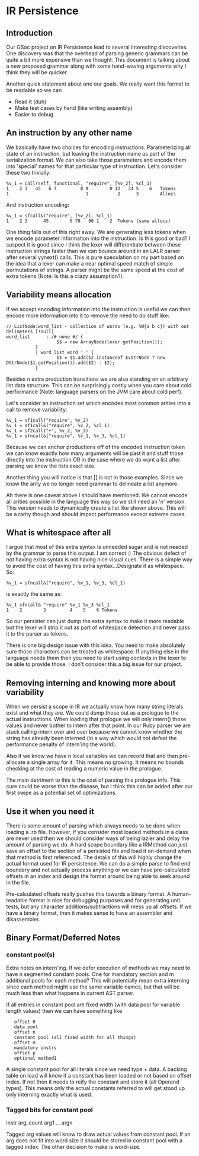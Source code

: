 # IR Persistence

## Introduction

Our GSoc project on IR Persistence lead to several interesting discoveries.  One discovery was that the overhead of parsing generic grammars can be quite a bit more expensive than we thought.  This document is talking about a new proposed grammar along with some hand-waving arguments why I think they will be quicker.

Another quick statement about one our goals.  We really want this format to be readable so we can
- Read it (duh)
- Make test cases by hand (like writing assembly)
- Easier to debug

## An instruction by any other name

We basically have two choices for encoding instructions.  Parameterizing all state of an instruction, but leaving the instruction name as part of the serialization format. We can also take those parameters and encode them into 'special' names for that particular type of instruction.  Let's consider these two trivially:

```text Parameterizing
%v_1 = Call(self, functional, "require", [%v_2], %cl_1)
1    2 3   45   6 7         8 9        0 12   34 5    6   Tokens
1                             1           2      3        Allocs
```

And instruction encoding:

```text Instruction encoding
%v_1 = sfcall&("require", [%v_2], %cl_1)
1    2 3      45        6 78   90 1    2  Tokens (same allocs)
```

One thing falls out of this right away.  We are generating less tokens when we encode parameter information into the instruction.  Is this good or bad?  I suspect it is good since I think the lexer will differentiate between these instruction strings faster than we can bounce around in an LALR parser after several yynext() calls.  This is pure speculation on my part based on the idea that a lexer can make a near optimal speed match of simple permutations of strings.  A parser might be the same speed at the cost of extra tokens (Note: Is this a crazy assumption?).

## Variability means allocation

If we accept encoding information into the instruction is useful we can then encode more information into it to remove the need to do stuff like:

```text 
// ListNode:word_list - collection of words (e.g. %W{a b c}) with out delimeters [!null]
word_list      : /# none #/ {
                   $$ = new ArrayNode(lexer.getPosition());
	       }
	       | word_list word ' ' {
                   $$ = $1.add($2 instanceof EvStrNode ? new DStrNode($1.getPosition()).add($2) : $2);
	       }
```

Besides n extra production transitions we are also standing on an arbitrary list data structure.  This can be surprisingly costly when you care about cold performance (Note: language parsers on the JVM care about cold perf).

Let's consider an instruction set which encodes most common arities into a call to remove variability:

```text N-arity examples
%v_1 = sf1call("require", %v_2)
%v_1 = sf1call&("require", %v_2, %cl_1)
%v_1 = sf2call("+", %v_2, %v_3)
%v_1 = sfncall&("require", %v_1, %v_3, %cl_1)
```
Because we can anchor productions off of the encoded instruction token we can know exactly how many arguments will be past it and stuff those directly into the instruction OR in the case where we do want a list after parsing we know the lists exact size.

Another thing you will notice is that [] is not in those examples.  Since we know the arity we no longer need grammar to delineate a list anymore.

Ah there is one caveat above I should have mentioned.  We cannot encode all arities possible in the language this way so we still need an 'n' version.  This version needs to dynamically create a list like shown above.  This will be a rarity though and should impact performance except extreme cases.

## What is whitespace after all

I argue that most of this extra syntax is unneeded sugar and is not needed by the grammar to parse this output.  I am correct :)  The obvious defect of not having extra syntax is not having nice visual cues.  There is a simple way to avoid the cost of having this extra syntax...Designate it as whitespace.  So:

```text
%v_1 = sfncall&("require", %v_1, %v_3, %cl_1)
```

is exactly the same as:

```text
%v_1 sfncall& "require" %v_1 %v_3 %cl_1
1    2        3         4    5    6 Tokens
```

So our persister can just dump the extra syntax to make it more readable but the lexer will strip it out as part of whitespace detection and never pass it to the parser as tokens.

There is one big design issue with this idea.  You need to make absolutely sure those characters can be treated as whitespace.  If anything else in the language needs them then you need to start using contexts in the lexer to be able to provide those.  I don't consider this a big issue for our project.

## Removing interning and knowing more about variability

When we persist a scope in IR we actually know how many string literals exist and what they are.  We could dump those out as a prologue to the actual instructions.  When loading that prologue we will only intern() those values and never bother to intern after that point.  In our Ruby parser we are stuck calling intern over and over because we cannot know whether the string has already been interned (in a way which would not defeat the performance penalty of intern'ing the world).

Also if we know we have n local variables we can record that and then pre-allocate a single array for it.  This means no growing.  It means no bounds checking at the cost of reading a numeric value in the prologue.

The main detriment to this is the cost of parsing this prologue info.  This cure could be worse than the disease, but I think this can be added after our first swipe as a potential set of optimizations.

## Use it when you need it

There is some amount of parsing which always needs to be done when loading a .rb file.  However, if you consider most loaded methods in a class are never used then we should consider ways of being lazier and delay the amount of parsing we do.  A hard scope boundary like a IRMethod can just save an offset to the section of a persisted file and load it on-demand when that method is first referenced.  The details of this will highly change the actual format used for IR persistence.  We can do a simple parse to find end boundary and not actually process anything or we can have pre-calculated offsets in an index and design the format around being able to seek around in the file.

Pre-calculated offsets really pushes this towards a binary format.  A human-readable format is nice for debugging purposes and for generating unit tests, but any character additions/subtractions will mess up all offsets.  If we have a binary format, then it makes sense to have an assembler and disassembler.

## Binary Format/Deferred Notes
### constant pool(s)

Extra notes on intern'ing.  If we defer execution of methods we may need to have n segmented constant pools.  One for mandatory section and m additional pools for each method?  This will potentially mean extra interning since each method might use the same variable names, but that will be much less than what happens in current AST parser.

If all entries in constant pool are fixed width (with data pool for variable length values) then we can have something like

```text
   offset 0
   data pool
   offset n
   constant pool (all fixed width for all things)
   offset m
   mandatory instrs
   offset p
   optional method1
```

A single constant pool for all literals since we need type + data.  A backing table on load will know if a constant has been loaded or not based on offset index.  If not then it needs to reify the constant and store it (all Operand types).  This means only the actual constants referred to will get stood up only interning exactly what is used.

### Tagged bits for constant pool

instr arg_count arg1 ... argn

Tagged arg values will know to draw actual values from constant pool.  If an arg does not fit into word size it should be stored in constant pool with a tagged index.  The other decision to make is word-size.
